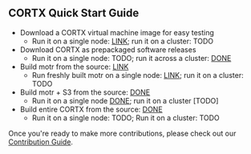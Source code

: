  ## CORTX Quick Start Guide
 
 - Download a CORTX virtual machine image for easy testing
    - Run it on a single node: [LINK](doc/CORTX_on_Open_Virtual_Appliance.rst); run it on a cluster: TODO
- Download CORTX as prepackaged software releases
    - Run it on a single node: TODO; run it across a cluster: [DONE](doc/scaleout/README.rst)
- Build motr from the source: [LINK](https://github.com/Seagate/cortx-motr/blob/main/doc/Quick-Start-Guide.rst)
    - Run freshly built motr on a single node: [LINK](https://github.com/Seagate/cortx-motr/blob/main/doc/Quick-Start-Guide.rst); run it on a cluster: TODO
- Build motr + S3 from the source: [DONE](https://github.com/Seagate/cortx-s3server/blob/main/docs/CORTX-S3%20Server%20Quick%20Start%20Guide.md)
    - Run it on a single node [DONE](https://github.com/Seagate/cortx-s3server/blob/main/docs/CORTX-S3%20Server%20Quick%20Start%20Guide.md); run it on a cluster [TODO]
- Build entire CORTX from the source: [DONE](https://github.com/Seagate/cortx-hare/blob/main/README.md)
    - Run it on a single node: TODO; Run it on a cluster: TODO
    
Once you're ready to make more contributions, please check out our [Contribution Guide](CONTRIBUTING.md).



